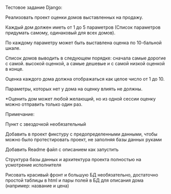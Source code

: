 Тестовое задание Django:

Реализовать проект оценки домов выставленных на продажу.

Каждый дом должен иметь от 1 до 5 параметров (Список параметров придумать самому, одинаковый для всех домов).

По каждому параметру может быть выставлена оценка по 10-бальной шкале.

Список домов выводить в следующем порядке: сначала самые дорогие с самой. высокой оценкой, а самые дешевые и с самой низкой оценкой в конце.

Оценка каждого дома должна отображаться как целое число от 1 до 10.

Параметры, которых нет у дома на оценку влиять не должны.

*Оценить дом может любой желающий, но из одной сессии оценку можно отправить только один раз.


Примечание:

Пункт с звездочкой необязательный

Добавить в проект фикстуру с предопределенными данными, чтобы можно было протестировать проект, не заполняя базы данных руками

Добавить Readme файл с описанием как запустить

Структура базы данных и архитектура проекта полностью на усмотрение исполнителя

Рисовать красивый фронт и большую БД необязательно, достаточно простой таблицы в html и пары полей в БД для описания дома (например: название и цена)
